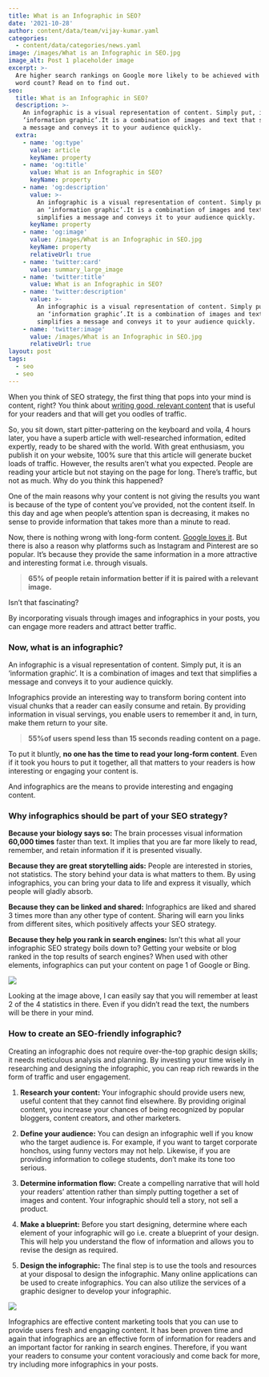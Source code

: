 ```yaml
---
title: What is an Infographic in SEO?
date: '2021-10-28'
author: content/data/team/vijay-kumar.yaml
categories:
  - content/data/categories/news.yaml
image: /images/What is an Infographic in SEO.jpg
image_alt: Post 1 placeholder image
excerpt: >-
  Are higher search rankings on Google more likely to be achieved with a larger
  word count? Read on to find out.
seo:
  title: What is an Infographic in SEO?
  description: >-
    An infographic is a visual representation of content. Simply put, it is an
    ‘information graphic’.It is a combination of images and text that simplifies
    a message and conveys it to your audience quickly.
  extra:
    - name: 'og:type'
      value: article
      keyName: property
    - name: 'og:title'
      value: What is an Infographic in SEO?
      keyName: property
    - name: 'og:description'
      value: >-
        An infographic is a visual representation of content. Simply put, it is
        an ‘information graphic’.It is a combination of images and text that
        simplifies a message and conveys it to your audience quickly.
      keyName: property
    - name: 'og:image'
      value: /images/What is an Infographic in SEO.jpg
      keyName: property
      relativeUrl: true
    - name: 'twitter:card'
      value: summary_large_image
    - name: 'twitter:title'
      value: What is an Infographic in SEO?
    - name: 'twitter:description'
      value: >-
        An infographic is a visual representation of content. Simply put, it is
        an ‘information graphic’.It is a combination of images and text that
        simplifies a message and conveys it to your audience quickly.
    - name: 'twitter:image'
      value: /images/What is an Infographic in SEO.jpg
      relativeUrl: true
layout: post
tags:
  - seo
  - seo
---
```

When you think of SEO strategy, the first thing that pops into your mind is content, right? You think about [writing good, relevant content](https://digivijay.in/how-to-improve-page-content-for-seo-rankings/) that is useful for your readers and that will get you oodles of traffic.

So, you sit down, start pitter-pattering on the keyboard and voila, 4 hours later, you have a superb article with well-researched information, edited expertly, ready to be shared with the world. With great enthusiasm, you publish it on your website, 100% sure that this article will generate bucket loads of traffic. However, the results aren’t what you expected. People are reading your article but not staying on the page for long. There’s traffic, but not as much. Why do you think this happened?

One of the main reasons why your content is not giving the results you want is because of the type of content you’ve provided, not the content itself. In this day and age when people’s attention span is decreasing, it makes no sense to provide information that takes more than a minute to read.

Now, there is nothing wrong with long-form content. [Google loves it](https://neilpatel.com/blog/why-you-need-to-create-evergreen-long-form-content-and-how-to-produce-it/). But there is also a reason why platforms such as Instagram and Pinterest are so popular. It’s because they provide the same information in a more attractive and interesting format i.e. through visuals.

> **65% of people retain information better if it is paired with a relevant image.**

Isn’t that fascinating?

By incorporating visuals through images and infographics in your posts, you can engage more readers and attract better traffic.

### Now, what is an infographic?

An infographic is a visual representation of content. Simply put, it is an ‘information graphic’. It is a combination of images and text that simplifies a message and conveys it to your audience quickly.

Infographics provide an interesting way to transform boring content into visual chunks that a reader can easily consume and retain. By providing information in visual servings, you enable users to remember it and, in turn, make them return to your site.

> **55%of users spend less than 15 seconds reading content on a page.**

To put it bluntly, **no one has the time to read your long-form content**. Even if it took you hours to put it together, all that matters to your readers is how interesting or engaging your content is.

And infographics are the means to provide interesting and engaging content.

### Why infographics should be part of your SEO strategy?

**Because your biology says so:** The brain processes visual information **60,000 times** faster than text. It implies that you are far more likely to read, remember, and retain information if it is presented visually.

**Because they are great storytelling aids:** People are interested in stories, not statistics. The story behind your data is what matters to them. By using infographics, you can bring your data to life and express it visually, which people will gladly absorb.

**Because they can be linked and shared:** Infographics are liked and shared 3 times more than any other type of content. Sharing will earn you links from different sites, which positively affects your SEO strategy.

**Because they help you rank in search engines:** Isn’t this what all your infographic SEO strategy boils down to? Getting your website or blog ranked in the top results of search engines? When used with other elements, infographics can put your content on page 1 of Google or Bing.

![](/images/why%20infographic%20matter.png)

Looking at the image above, I can easily say that you will remember at least 2 of the 4 statistics in there. Even if you didn’t read the text, the numbers will be there in your mind.

### How to create an SEO-friendly infographic?

Creating an infographic does not require over-the-top graphic design skills; it needs meticulous analysis and planning. By investing your time wisely in researching and designing the infographic, you can reap rich rewards in the form of traffic and user engagement.

1.  **Research your content:** Your infographic should provide users new, useful content that they cannot find elsewhere. By providing original content, you increase your chances of being recognized by popular bloggers, content creators, and other marketers.


2.  **Define your audience:** You can design an infographic well if you know who the target audience is. For example, if you want to target corporate honchos, using funny vectors may not help. Likewise, if you are providing information to college students, don’t make its tone too serious.


3.  **Determine information flow:** Create a compelling narrative that will hold your readers’ attention rather than simply putting together a set of images and content. Your infographic should tell a story, not sell a product.


4.  **Make a blueprint:** Before you start designing, determine where each element of your infographic will go i.e. create a blueprint of your design. This will help you understand the flow of information and allows you to revise the design as required.


5.  **Design the infographic:** The final step is to use the tools and resources at your disposal to design the infographic. Many online applications can be used to create infographics. You can also utilize the services of a graphic designer to develop your infographic.

![](/images/seo-infographic-creation.png)

Infographics are effective content marketing tools that you can use to provide users fresh and engaging content. It has been proven time and again that infographics are an effective form of information for readers and an important factor for ranking in search engines. Therefore, if you want your readers to consume your content voraciously and come back for more, try including more infographics in your posts.
